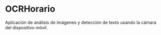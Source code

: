 # OCRHorario
Aplicación de análisis de imágenes y detección de texto usando la cámara del dispositivo móvil.
